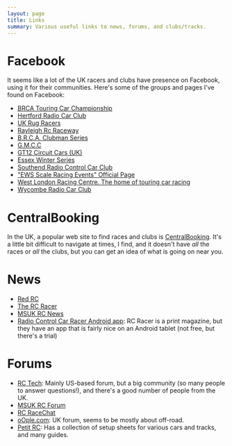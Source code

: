```yaml
---
layout: page
title: Links
summary: Various useful links to news, forums, and clubs/tracks.
---
```


Facebook
========

It seems like a lot of the UK racers and clubs have presence on Facebook, using it for their communities. Here's some of the groups and pages I've found on Facebook:

 - [BRCA Touring Car Championship](https://www.facebook.com/groups/brcatcnationals/)
 - [Hertford Radio Car Club](https://www.facebook.com/groups/337059326393117/)
 - [UK Rug Racers](https://www.facebook.com/groups/138650836179015/)
 - [Rayleigh Rc Raceway](https://www.facebook.com/groups/612529425499613/)
 - [B.R.C.A. Clubman Series](https://www.facebook.com/groups/318376411544938/)
 - [G.M.C.C](https://www.facebook.com/groups/164559653634570/)
 - [GT12 Circuit Cars (UK)](https://www.facebook.com/groups/336445139755237/)
 - [Essex Winter Series](https://www.facebook.com/groups/186277866048/)
 - [Southend Radio Control Car Club](https://www.facebook.com/groups/353754291374564/)
 - ["EWS Scale Racing Events" Official Page](https://www.facebook.com/groups/1416808218608318/)
 - [West London Racing Centre. The home of touring car racing](https://www.facebook.com/groups/39138999577/)
 - [Wycombe Radio Car Club](https://www.facebook.com/WycombeRadioCarClub)

CentralBooking
==============

In the UK, a popular web site to find races and clubs is [CentralBooking](http://www.centralbooking.org/). It's a little bit difficult to navigate at times, I find, and it doesn't have *all* the races or *all* the clubs, but you can get an idea of what is going on near you.

News
====

 - [Red RC](http://www.redrc.net/)
 - [The RC Racer](http://www.thercracer.com/)
 - [MSUK RC News](http://www.msuk-forum.co.uk/)
 - [Radio Control Car Racer Android app](https://play.google.com/store/apps/details?id=com.triactivemedia.radiocontrolcarracer): RC Racer is a print magazine, but they have an app that is fairly nice on an Android tablet (not free, but there's a trial)

Forums
======

 - [RC Tech](http://www.rctech.net/forum/): Mainly US-based forum, but a big community (so many people to answer questions!), and there's a good number of people from the UK.
 - [MSUK RC Forum](http://www.msuk-forum.co.uk/index)
 - [RC RaceChat](http://rcracechat.com/)
 - [oOple.com](http://www.oople.com/forums/): UK forum, seems to be mostly about off-road.
 - [Petit RC](http://www.petitrc.com/): Has a collection of setup sheets for various cars and tracks, and many guides.
